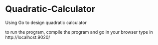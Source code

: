 # Quadratic-Calculator
Using Go  to  design quadratic calculator

to run the program, compile the program and go in your browser type in http://localhost:9020/
